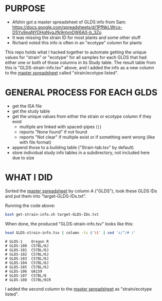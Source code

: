 
# PURPOSE  

- Afshin got a master spreadsheet of GLDS info from Sam: https://docs.google.com/spreadsheets/d/1PfNkLWrcs-D5Yx9nqNYDHqNygJfk9nhmDW6A0-b_3Zo  
- It was missing the strain ID for most plants and some other stuff  
- Richard noted this info is often in an "ecotype" column for plants  

This repo holds what I hacked together to automate getting the unique values for "strain" or "ecotype" for all samples for each GLDS that had either one or both of those columns in its Study table. The result table from this is "GLDS-strain-info.tsv" above, and I added the info as a new column to the [master spreadsheet](https://docs.google.com/spreadsheets/d/1PfNkLWrcs-D5Yx9nqNYDHqNygJfk9nhmDW6A0-b_3Zo) called "strain/ecotype listed".   

# GENERAL PROCESS FOR EACH GLDS  

- get the ISA file
- get the study table
- get the unique values from either the strain or ecotype column if they exist
  - multiple are linked with spaced-pipes (` | `)
  - reports "None found" if not found
  - reports "Not clear" if multiple exist or if something went wrong (like with file format)
- append those to a building table ("Strain-tab.tsv" by default)
- store individual study info tables in a subdirectory, not included here due to size


# WHAT I DID  

Sorted the [master spreadsheet](https://docs.google.com/spreadsheets/d/1PfNkLWrcs-D5Yx9nqNYDHqNygJfk9nhmDW6A0-b_3Zo) by column A ("GLDS"), took these GLDS IDs and put them into "target-GLDS-IDs.txt".

Running the code above:
```bash
bash get-strain-info.sh target-GLDS-IDs.txt
```

When done, the produced "GLDS-strain-info.tsv" looks like this:

```bash
head GLDS-strain-info.tsv | column -ts $'\t' | sed 's/^/# /'
```
```
# GLDS-1    Oregon R
# GLDS-100  C57BL/6J
# GLDS-101  C57BL/6J
# GLDS-102  C57BL/6J
# GLDS-103  C57BL/6J
# GLDS-104  C57BL/6J
# GLDS-105  C57BL/6J
# GLDS-106  UA159
# GLDS-107  C57BL/6
# GLDS-108  C57BL/6CR
```

I added the second column to the [master spreadsheet](https://docs.google.com/spreadsheets/d/1PfNkLWrcs-D5Yx9nqNYDHqNygJfk9nhmDW6A0-b_3Zo) as "strain/ecotype listed". 

